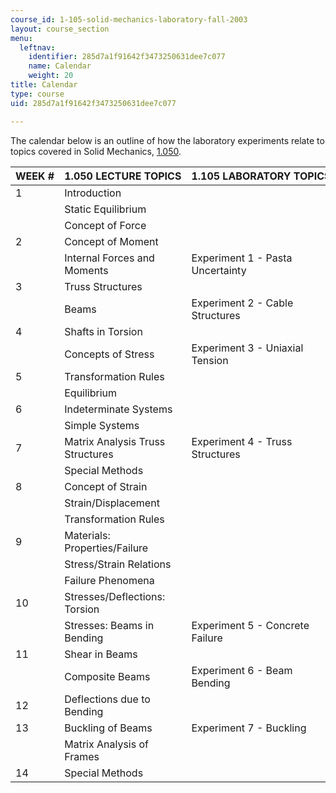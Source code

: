 ```yaml
---
course_id: 1-105-solid-mechanics-laboratory-fall-2003
layout: course_section
menu:
  leftnav:
    identifier: 285d7a1f91642f3473250631dee7c077
    name: Calendar
    weight: 20
title: Calendar
type: course
uid: 285d7a1f91642f3473250631dee7c077

---
```


The calendar below is an outline of how the laboratory experiments relate to topics covered in Solid Mechanics, [1.050](/courses/1-050-solid-mechanics-fall-2004).

| WEEK # | 1.050 LECTURE TOPICS | 1.105 LABORATORY TOPICS |
| --- | --- | --- |
| 1 | Introduction | &nbsp; |
| &nbsp; | Static Equilibrium | &nbsp; |
| &nbsp; | Concept of Force | &nbsp; |
| 2 | Concept of Moment | &nbsp; |
| &nbsp; | Internal Forces and Moments | Experiment 1 - Pasta Uncertainty |
| 3 | Truss Structures | &nbsp; |
| &nbsp; | Beams | Experiment 2 - Cable Structures |
| 4 | Shafts in Torsion | &nbsp; |
| &nbsp; | Concepts of Stress | Experiment 3 - Uniaxial Tension |
| 5 | Transformation Rules | &nbsp; |
| &nbsp; | Equilibrium | &nbsp; |
| 6 | Indeterminate Systems | &nbsp; |
| &nbsp; | Simple Systems | &nbsp; |
| 7 | Matrix Analysis Truss Structures | Experiment 4 - Truss Structures |
| &nbsp; | Special Methods | &nbsp; |
| 8 | Concept of Strain | &nbsp; |
| &nbsp; | Strain/Displacement | &nbsp; |
| &nbsp; | Transformation Rules | &nbsp; |
| 9 | Materials: Properties/Failure | &nbsp; |
| &nbsp; | Stress/Strain Relations | &nbsp; |
| &nbsp; | Failure Phenomena | &nbsp; |
| 10 | Stresses/Deflections: Torsion | &nbsp; |
| &nbsp; | Stresses: Beams in Bending | Experiment 5 - Concrete Failure |
| 11 | Shear in Beams | &nbsp; |
| &nbsp; | Composite Beams | Experiment 6 - Beam Bending |
| 12 | Deflections due to Bending | &nbsp; |
| 13 | Buckling of Beams | Experiment 7 - Buckling |
| &nbsp; | Matrix Analysis of Frames | &nbsp; |
| 14 | Special Methods |